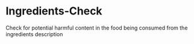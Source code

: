 # Ingredients-Check
Check for potential harmful content in the food being consumed from the ingredients description
